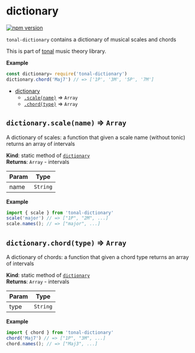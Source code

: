 <a name="module_dictionary"></a>

# dictionary
[![npm version](https://img.shields.io/npm/v/tonal-dictionary.svg)](https://www.npmjs.com/package/tonal-dictionary)

`tonal-dictionary` contains a dictionary of musical scales and chords

This is part of [tonal](https://www.npmjs.com/package/tonal) music theory library.

**Example**  
```js
const dictionary= require('tonal-dictionary')
dictionary.chord('Maj7') // => ['1P', '3M', '5P', '7M']
```

* [dictionary](#module_dictionary)
    * [`.scale(name)`](#module_dictionary.scale) ⇒ <code>Array</code>
    * [`.chord(type)`](#module_dictionary.chord) ⇒ <code>Array</code>

<a name="module_dictionary.scale"></a>

## `dictionary.scale(name)` ⇒ <code>Array</code>
A dictionary of scales: a function that given a scale name (without tonic)
returns an array of intervals

**Kind**: static method of [<code>dictionary</code>](#module_dictionary)  
**Returns**: <code>Array</code> - intervals  

| Param | Type |
| --- | --- |
| name | <code>String</code> | 

**Example**  
```js
import { scale } from 'tonal-dictionary'
scale('major') // => ["1P", "2M", ...]
scale.names(); // => ["major", ...]
```
<a name="module_dictionary.chord"></a>

## `dictionary.chord(type)` ⇒ <code>Array</code>
A dictionary of chords: a function that given a chord type
returns an array of intervals

**Kind**: static method of [<code>dictionary</code>](#module_dictionary)  
**Returns**: <code>Array</code> - intervals  

| Param | Type |
| --- | --- |
| type | <code>String</code> | 

**Example**  
```js
import { chord } from 'tonal-dictionary'
chord('Maj7') // => ["1P", "3M", ...]
chord.names(); // => ["Maj3", ...]
```
